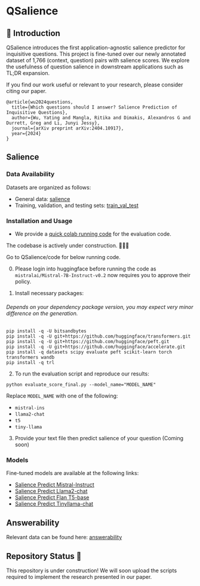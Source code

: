 # QSalience

## :star2: Introduction
QSalience introduces the first application-agnostic salience predictor for inquisitive questions. This project is fine-tuned over our newly annotated dataset of 1,766 (context, question) pairs with salience scores. We explore the usefulness of question salience in downstream applications such as TL;DR expansion.

If you find our work useful or relevant to your research, please consider citing our paper.

```
@article{wu2024questions,
  title={Which questions should I answer? Salience Prediction of Inquisitive Questions},
  author={Wu, Yating and Mangla, Ritika and Dimakis, Alexandros G and Durrett, Greg and Li, Junyi Jessy},
  journal={arXiv preprint arXiv:2404.10917},
  year={2024}
}
```

## Salience

### Data Availability
Datasets are organized as follows:
- General data: [salience](./data/salience)
- Training, validation, and testing sets: [train_val_test](./data/train_val_test)

### Installation and Usage
- We provide a [quick colab running code](https://colab.research.google.com/drive/1MmZ_M7FOBcotf22j98Ov5ADsqCFaQEYz?usp=sharing) for the evaluation code. 

The codebase is actively under construction. 🚧🚧🚧 

Go to QSalience/code for below running code. 

0. Please login into huggingface before running the code as ```mistralai/Mistral-7B-Instruct-v0.2``` now requires you to approve their policy.

1. Install necessary packages:
###### Depends on your dependency package version, you may expect very minor difference on the generation.

  ```
  pip install -q -U bitsandbytes
  pip install -q -U git+https://github.com/huggingface/transformers.git
  pip install -q -U git+https://github.com/huggingface/peft.git
  pip install -q -U git+https://github.com/huggingface/accelerate.git
  pip install -q datasets scipy evaluate peft scikit-learn torch transformers wandb
  pip install -q trl
  ```
  
  
2. To run the evaluation script and reproduce our results:
   
  ```
  python evaluate_score_final.py --model_name="MODEL_NAME"
  ```
   
   Replace `MODEL_NAME` with one of the following:
   - `mistral-ins`
   - `llama2-chat`
   - `t5`
   - `tiny-llama`

3. Provide your text file then predict salience of your question (Coming soon)
   
### Models
Fine-tuned models are available at the following links:
- [Salience Predict Mistral-Instruct](https://huggingface.co/lingchensanwen/mistral-ins-generation-best-balanced)
- [Salience Predict Llama2-chat](https://huggingface.co/lingchensanwen/llama2-chat-generation-best-balanced)
- [Salience Predict Flan T5-base](https://huggingface.co/lingchensanwen/t5_model_1st)
- [Salience Predict Tinyllama-chat](https://huggingface.co/lingchensanwen/tiny-llama-generation-best-balanced-new)

## Answerability
Relevant data can be found here: [answerability](./data/answerability)

## Repository Status 🚧
This repository is under construction! We will soon upload the scripts required to implement the research presented in our paper.
